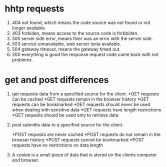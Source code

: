 # hhtp requests 
1. 404 not found, which means the code source was not found or not longer available.
2. 403 forbiden, means access to the source code is forbbiden.
3. 500 server side error, means thier was an error with the server side.
4. 503 service unnavailable, web server isnta available.
5. 504 gateway timeout, means the gateway timed out.
6. 200 everything is good the response request code came back with not problems.

# get and post differences

1. get requests data from a specified source for the client. 
    *GET requests can be cached
    *GET requests remain in the browser history
    *GET requests can be bookmarked
    *GET requests should never be used when dealing with sensitive data
    *GET requests have length restrictions
    *GET requests should be used only to retrieve data

2. post submitts data to a specified source for the client.

    *POST requests are never cached
    *POST requests do not remain in the browser history
    *POST requests cannot be bookmarked
    *POST requests have no restrictions on data length
3. A cookie is a small piece of data that is stored on the clients computer and browser.